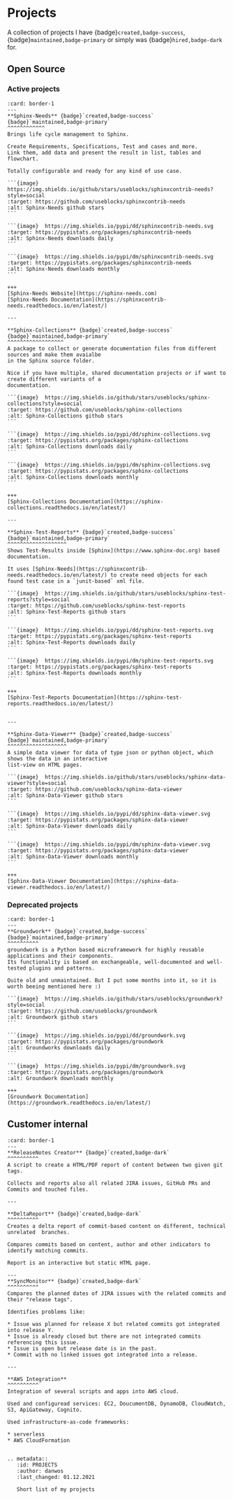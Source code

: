# Projects

A collection of projects I have 
{badge}`created,badge-success`, 
{badge}`maintained,badge-primary` 
or simply was {badge}`hired,badge-dark` for.


## Open Source

### Active projects

````{panels}
:card: border-1
---
**Sphinx-Needs** {badge}`created,badge-success` {badge}`maintained,badge-primary` 
^^^^^^^^^^^^
Brings life cycle management to Sphinx.

Create Requirements, Specifications, Test and cases and more.
Link them, add data and present the result in list, tables and flowchart.

Totally configurable and ready for any kind of use case.  

```{image}  https://img.shields.io/github/stars/useblocks/sphinxcontrib-needs?style=social
:target: https://github.com/useblocks/sphinxcontrib-needs
:alt: Sphinx-Needs github stars
```  

```{image}  https://img.shields.io/pypi/dd/sphinxcontrib-needs.svg
:target: https://pypistats.org/packages/sphinxcontrib-needs
:alt: Sphinx-Needs downloads daily
```

```{image}  https://img.shields.io/pypi/dm/sphinxcontrib-needs.svg
:target: https://pypistats.org/packages/sphinxcontrib-needs
:alt: Sphinx-Needs downloads monthly
```

+++
[Sphinx-Needs Website](https://sphinx-needs.com)  
[Sphinx-Needs Documentation](https://sphinxcontrib-needs.readthedocs.io/en/latest/)

---

**Sphinx-Collections** {badge}`created,badge-success` {badge}`maintained,badge-primary`
^^^^^^^^^^^^^^^^^^
A package to collect or generate documentation files from different sources and make them avaialbe 
in the Sphinx source folder.

Nice if you have multiple, shared documentation projects or if want to create different variants of a 
documentation.  

```{image}  https://img.shields.io/github/stars/useblocks/sphinx-collections?style=social
:target: https://github.com/useblocks/sphinx-collections
:alt: Sphinx-Collections github stars
```

```{image}  https://img.shields.io/pypi/dd/sphinx-collections.svg
:target: https://pypistats.org/packages/sphinx-collections
:alt: Sphinx-Collections downloads daily
```

```{image}  https://img.shields.io/pypi/dm/sphinx-collections.svg
:target: https://pypistats.org/packages/sphinx-collections
:alt: Sphinx-Collections downloads monthly
```

+++
[Sphinx-Collections Documentation](https://sphinx-collections.readthedocs.io/en/latest/)

---

**Sphinx-Test-Reports** {badge}`created,badge-success` {badge}`maintained,badge-primary`
^^^^^^^^^^^^^^^^^^^
Shows Test-Results inside [Sphinx](https://www.sphinx-doc.org) based documentation.

It uses [Sphinx-Needs](https://sphinxcontrib-needs.readthedocs.io/en/latest/) to create need objects for each
found test case in a `junit-based` xml file.  

```{image}  https://img.shields.io/github/stars/useblocks/sphinx-test-reports?style=social
:target: https://github.com/useblocks/sphinx-test-reports
:alt: Sphinx-Test-Reports github stars
```

```{image}  https://img.shields.io/pypi/dd/sphinx-test-reports.svg
:target: https://pypistats.org/packages/sphinx-test-reports
:alt: Sphinx-Test-Reports downloads daily
```

```{image}  https://img.shields.io/pypi/dm/sphinx-test-reports.svg
:target: https://pypistats.org/packages/sphinx-test-reports
:alt: Sphinx-Test-Reports downloads monthly
```

+++
[Sphinx-Test-Reports Documentation](https://sphinx-test-reports.readthedocs.io/en/latest/)


---

**Sphinx-Data-Viewer** {badge}`created,badge-success` {badge}`maintained,badge-primary`
^^^^^^^^^^^^^^^^^^^
A simple data viewer for data of type json or python object, which shows the data in an interactive 
list-view on HTML pages.

```{image}  https://img.shields.io/github/stars/useblocks/sphinx-data-viewer?style=social
:target: https://github.com/useblocks/sphinx-data-viewer
:alt: Sphinx-Data-Viewer github stars
```

```{image}  https://img.shields.io/pypi/dd/sphinx-data-viewer.svg
:target: https://pypistats.org/packages/sphinx-data-viewer
:alt: Sphinx-Data-Viewer downloads daily
```

```{image}  https://img.shields.io/pypi/dm/sphinx-data-viewer.svg
:target: https://pypistats.org/packages/sphinx-data-viewer
:alt: Sphinx-Data-Viewer downloads monthly
```

+++
[Sphinx-Data-Viewer Documentation](https://sphinx-data-viewer.readthedocs.io/en/latest/)

````

### Deprecated projects

````{panels}
:card: border-1
---
**Groundwork** {badge}`created,badge-success` {badge}`maintained,badge-primary`
^^^^^^^^^^
groundwork is a Python based microframework for highly reusable applications and their components.
Its functionality is based on exchangeable, well-documented and well-tested plugins and patterns.

Quite old and unmaintained. But I put some months into it, so it is worth beeing mentioned here :) 

```{image}  https://img.shields.io/github/stars/useblocks/groundwork?style=social
:target: https://github.com/useblocks/groundwork
:alt: Groundwork github stars
```

```{image}  https://img.shields.io/pypi/dd/groundwork.svg
:target: https://pypistats.org/packages/groundwork
:alt: Groundworks downloads daily
```

```{image}  https://img.shields.io/pypi/dm/groundwork.svg
:target: https://pypistats.org/packages/groundwork
:alt: Groundwork downloads monthly

+++
[Groundwork Documentation](https://groundwork.readthedocs.io/en/latest/)
````

## Customer internal
````{panels}
:card: border-1
---
**ReleaseNotes Creator** {badge}`created,badge-dark` 
^^^^^^^^^^
A script to create a HTML/PDF report of content between two given git tags.

Collects and reports also all related JIRA issues, GitHub PRs and Commits and touched files.

---

**DeltaReport** {badge}`created,badge-dark` 
^^^^^^^^^^
Creates a delta report of commit-based content on different, technical unrelated  branches.

Compares commits based on content, author and other indicators to identify matching commits.

Report is an interactive but static HTML page.

---
**SyncMonitor** {badge}`created,badge-dark` 
^^^^^^^^^^
Compares the planned dates of JIRA issues with the related commits and their "release tags".

Identifies problems like:

* Issue was planned for release X but related commits got integrated into release Y.
* Issue is already closed but there are not integrated commits referencing this issue.
* Issue is open but release date is in the past.
* Commit with no linked issues got integrated into a release.  

---

**AWS Integration**  
^^^^^^^^^^
Integration of several scripts and apps into AWS cloud.

Used and configuread services: EC2, DoucumentDB, DynamoDB, CloudWatch, S3, ApiGateway, Cognito.

Used infrastructure-as-code frameworks: 

* serverless
* AWS CloudFormation
 

````


```{eval-rst}
.. metadata::
   :id: PROJECTS
   :author: danwos
   :last_changed: 01.12.2021
   
   Short list of my projects
```
